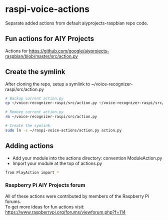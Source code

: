 # raspi-voice-actions
Separate added actions from default aiyprojects-raspbian repo code.  

## Fun actions for AIY Projects
Actions for https://github.com/google/aiyprojects-raspbian/blob/master/src/action.py

## Create the symlink
After cloning the repo, setup a symlink to ~/voice-recognizer-raspi/src/action.py
```bash
# Backup current action.py
cp ~/voice-recognizer-raspi/src/action.py ~/voice-recognizer-raspi/src/action-backup.py

# Remove current action.py
rm ~/voice-recognizer-raspi/src/action.py

# Create the symlink
sudo ln -s ~/raspi-voice-actions/action.py action.py
```
## Adding actions
- Add your module into the actions directory: convention ModuleAction.py
- Import your module at the top of actions.py
```bash
from PlayAction import *
```

### Raspberry Pi AIY Projects forum
All of these actions were contributed by members of the Raspberry Pi forums.  
To get more ideas for fun actions visit: https://www.raspberrypi.org/forums/viewforum.php?f=114
